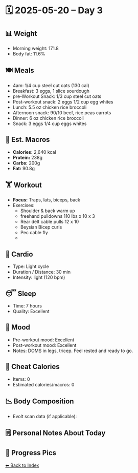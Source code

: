 # 🗓️ 2025-05-20 – Day 3

## 📊 Weight
- Morning weight: 171.8
- Body fat: 11.6%

## 🍽️ Meals
- 4am: 1/4 cup steel cut oats (130 cal)
- Breakfast: 3 eggs, 1 slice sourdough
- pre-Workout Snack: 1/3 cup steel cut oats
- Post-workout snack: 2 eggs 1/2 cup egg whites 
- Lunch: 5.5 oz chicken rice broccoli
- Afternoon snack: 90/10 beef, rice peas carrots
- Dinner: 6 oz chicken rice broccoli
- Snack: 3 eggs 1/4 cup eggs whites

## 🧮 Est. Macros

- **Calories:** 2,640 kcal  
- **Protein:** 238g  
- **Carbs:** 200g  
- **Fat:** 90.8g


## 🏋️ Workout
- **Focus:** Traps, lats, biceps, back
- Exercises:
	- Shoulder & back warm up
	- freehand pulldowns 110 lbs x 10 x 3
	- Rear delt cable pulls 12 x 10 
	- Beysian Bicep curls 
	- Pec cable fly
	- 

## 🏃 Cardio
- Type: Light cycle
- Duration / Distance: 30 min
- Intensity: light (120 bpm)

## 😴 Sleep
- Time: 7 hours
- Quality: Excellent

## 🧠 Mood
- Pre-workout mood: Excellent
- Post-workout mood: Excellent
- Notes: DOMS in legs, tricep. Feel rested and ready to go.

## 🍫 Cheat Calories
- Items: 0
- Estimated calories/macros: 0

## 📉 Body Composition
- Evolt scan data (if applicable): 
## 🗒️ Personal Notes About Today


## 📸 Progress Pics


[⬅ Back to Index](../index.md)
